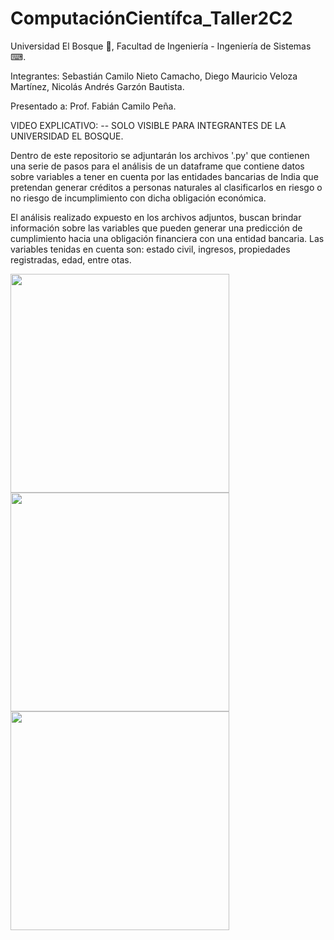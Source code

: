 # ComputaciónCientífca_Taller2C2

Universidad El Bosque 🌳, Facultad de Ingeniería - Ingeniería de Sistemas ⌨.

Integrantes: Sebastián Camilo Nieto Camacho, Diego Mauricio Veloza Martínez, Nicolás Andrés Garzón Bautista.

Presentado a: Prof. Fabián Camilo Peña. 

VIDEO EXPLICATIVO:   -- SOLO VISIBLE PARA INTEGRANTES DE LA UNIVERSIDAD EL BOSQUE.


Dentro de este repositorio se adjuntarán los archivos '.py' que contienen una serie de pasos para el análisis de un dataframe que contiene datos sobre variables a tener en cuenta por las entidades bancarias de India que pretendan generar créditos a personas naturales al clasificarlos en riesgo o no riesgo de incumplimiento con dicha obligación económica.

El análisis realizado expuesto en los archivos adjuntos, buscan brindar información sobre las variables que pueden generar una predicción de cumplimiento hacia una obligación financiera con una entidad bancaria. Las variables tenidas en cuenta son: estado civil, ingresos, propiedades registradas, edad, entre otas. 

<img src="https://user-images.githubusercontent.com/90856580/163276796-f22825b3-8983-4c42-bcd5-5f7b259e3de0.png" width="350px" hight="100px">

<img src="https://user-images.githubusercontent.com/90856580/163276905-f7375509-f206-4e92-a317-c33b34731c33.png" width="350px" hight="100px">

<img src="https://user-images.githubusercontent.com/90856580/163276976-ae1d1c47-e45d-4b5f-ae7a-c3453a2495ba.png" width="350px" hight="100px">
